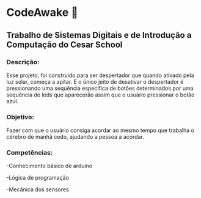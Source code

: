 # CodeAwake 🤖

## Trabalho de Sistemas Digitais e de Introdução a Computação do Cesar School 

### Descrição:
Esse projeto, foi construido para ser  despertador que quando ativado pela luz solar, começa a apitar. 
E o único jeito de desativar o despertador é pressionando uma sequência específica de botões determinados por uma sequência de leds que aparecerão assim que o usuário pressionar o botão azul.

### Objetivo:
Fazer com que o usuário consiga acordar ao mesmo tempo que trabalha o cérebro de manhã cedo, ajudando a pessoa a acordar.

### Competências:
-Conhecimento básico de arduino

-Lógica de programação

-Mecânica dos sensores
